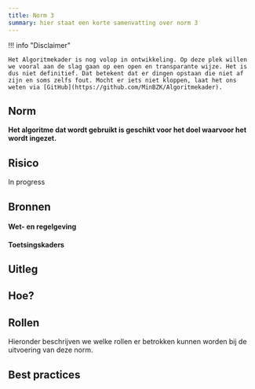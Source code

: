 ```yaml
---
title: Norm 3
summary: hier staat een korte samenvatting over norm 3
---
```


!!! info "Disclaimer"

    Het Algoritmekader is nog volop in ontwikkeling. Op deze plek willen we vooral aan de slag gaan op een open en transparante wijze. Het is dus niet definitief. Dat betekent dat er dingen opstaan die niet af zijn en soms zelfs fout. Mocht er iets niet kloppen, laat het ons weten via [GitHub](https://github.com/MinBZK/Algoritmekader).


## Norm
**Het algoritme dat wordt gebruikt is geschikt voor het doel waarvoor het wordt ingezet.**

## Risico
In progress

## Bronnen

#### Wet- en regelgeving

#### Toetsingskaders

## Uitleg


## Hoe?

## Rollen
Hieronder beschrijven we welke rollen er betrokken kunnen worden bij de uitvoering van deze norm. 



## Best practices


